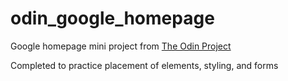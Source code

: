# odin_google_homepage
Google homepage mini project from [The Odin Project](http://www.theodinproject.com/web-development-101/html-css?ref=lnav)

Completed to practice placement of elements, styling, and forms
